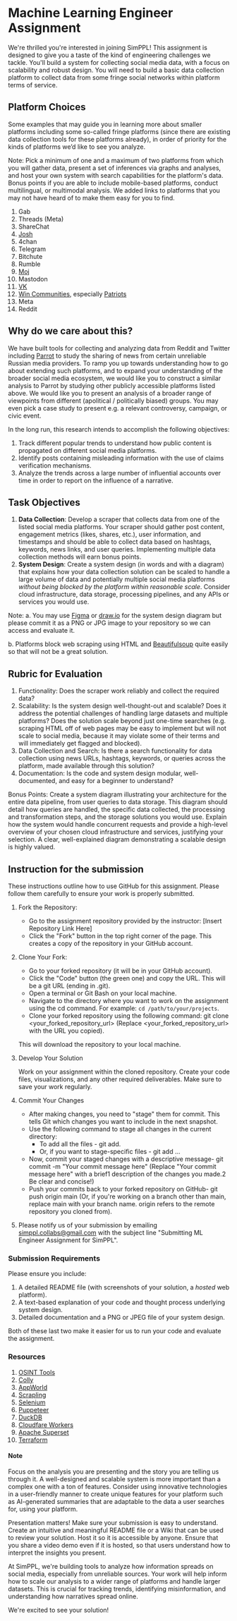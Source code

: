 # Machine Learning Engineer Assignment

We're thrilled you're interested in joining SimPPL! This assignment is designed to give you a taste of the kind of engineering challenges we tackle.  You'll build a system for collecting social media data, with a focus on scalability and robust design. You will need to build a basic data collection platform to collect data from some fringe social networks within platform terms of service. 

## Platform Choices 
Some examples that may guide you in learning more about smaller platforms including some so-called fringe platforms (since there are existing data collection tools for these platforms already), in order of priority for the kinds of platforms we’d like to see you analyze. 

Note: Pick a minimum of one and a maximum of two platforms from which you will gather data, present a set of inferences via graphs and analyses, and host your own system with search capabilities for the platform's data. Bonus points if you are able to include mobile-based platforms, conduct multilingual, or multimodal analysis. We added links to platforms that you may not have heard of to make them easy for you to find.

1. Gab
2. Threads (Meta)
3. ShareChat
4. [Josh](https://myjosh.in)
5. 4chan
6. Telegram
7. Bitchute
8. Rumble
9. [Moj](https://mojapp.in/)
10. Mastodon
11. [VK](https://vk.com)
12. [Win Communities](https://communities.win), especially [Patriots](https://patriots.win)
13. Meta
14. Reddit

## Why do we care about this?

We have built tools for collecting and analyzing data from Reddit and Twitter including [Parrot](https://parrot.simppl.org) to study the sharing of news from certain unreliable Russian media providers. To ramp you up towards understanding how to go about extending such platforms, and to expand your understanding of the broader social media ecosystem, we would like you to construct a similar analysis to Parrot by studying other publicly accessible platforms listed above. We would like you to present an analysis of a broader range of viewpoints from different (apolitical / politically biased) groups. You may even pick a case study to present e.g. a relevant controversy, campaign, or civic event. 

In the long run, this research intends to accomplish the following objectives:

1. Track different popular trends to understand how public content is propagated on different social media platforms.
2. Identify posts containing misleading information with the use of claims verification mechanisms.
3. Analyze the trends across a large number of influential accounts over time in order to report on the influence of a narrative.

## Task Objectives

1. **Data Collection**: Develop a scraper that collects data from one of the listed social media platforms.  Your scraper should gather post content, engagement metrics (likes, shares, etc.), user information, and timestamps and should be able to collect data based on hashtags, keywords, news links, and user queries. Implementing multiple data collection methods will earn bonus points.
2. **System Design**: Create a system design (in words and with a diagram) that explains how your data collection solution can be scaled to handle a large volume of data and potentially multiple social media platforms *without being blocked by the platform within reasonable scale*. Consider cloud infrastructure, data storage, processing pipelines, and any APIs or services you would use.

Note: 
   a. You may use [Figma](https://figma.com) or [draw.io](https://draw.io) for the system design diagram but please commit it as a PNG or JPG image to your repository so we can access and evaluate it.
   
   b. Platforms block web scraping using HTML and [Beautifulsoup](https://www.crummy.com/software/BeautifulSoup/bs4/doc/) quite easily so that will not be a great solution.

## Rubric for Evaluation

1. Functionality: Does the scraper work reliably and collect the required data?
2. Scalability: Is the system design well-thought-out and scalable? Does it address the potential challenges of handling large datasets and multiple platforms? Does the solution scale beyond just one-time searches (e.g. scraping HTML off of web pages may be easy to implement but will not scale to social media, because it may violate some of their terms and will immediately get flagged and blocked).
3. Data Collection and Search: Is there a search functionality for data collection using news URLs, hashtags, keywords, or queries across the platform, made available through this solution?
4. Documentation: Is the code and system design modular, well-documented, and easy for a beginner to understand?

Bonus Points: Create a system diagram illustrating your architecture for the entire data pipeline, from user queries to data storage.  This diagram should detail how queries are handled, the specific data collected, the processing and transformation steps, and the storage solutions you would use.  Explain how the system would handle concurrent requests and provide a high-level overview of your chosen cloud infrastructure and services, justifying your selection.  A clear, well-explained diagram demonstrating a scalable design is highly valued.

## Instruction for the submission

These instructions outline how to use GitHub for this assignment. Please follow them carefully to ensure your work is properly submitted.

1. Fork the Repository:    
   - Go to the assignment repository provided by the instructor: [Insert Repository Link Here] 
   - Click the "Fork" button in the top right corner of the page. This creates a copy of the repository in your GitHub account. 
  
3. Clone Your Fork:
   - Go to your forked repository (it will be in your GitHub account).
   - Click the "Code" button (the green one) and copy the URL. This will be a git URL (ending in .git).
   - Open a terminal or Git Bash on your local machine.
   - Navigate to the directory where you want to work on the assignment using the cd command. For example: `cd /path/to/your/projects`.
   - Clone your forked repository using the following command: git clone <your_forked_repository_url> (Replace <your_forked_repository_url> with the URL you copied).
  
   This will download the repository to your local machine.

4. Develop Your Solution

   Work on your assignment within the cloned repository. Create your code files, visualizations, and any other required deliverables. Make sure to save your work regularly.

6. Commit Your Changes
   - After making changes, you need to "stage" them for commit. This tells Git which changes you want to include in the next snapshot.
   - Use the following command to stage all changes in the current directory:
      - To add all the files - git add. 
      - Or, if you want to stage-specific files - git add <file1> <file2> ...
   - Now, commit your staged changes with a descriptive message- git commit -m "Your commit message here" (Replace "Your commit message here" with a brief1 description of the changes you made.2 Be clear and concise!)
   - Push your commits back to your forked repository on GitHub- git push origin main (Or, if you're working on a branch other than main, replace main with your branch name. origin refers to the remote repository you cloned from). 
  
7. Please notify us of your submission by emailing simppl.collabs@gmail.com with the subject line "Submitting ML Engineer Assignment for SimPPL".

### Submission Requirements

Please ensure you include:

1. A detailed README file (with screenshots of your solution, a _hosted_ web platform).
2. A text-based explanation of your code and thought process underlying system design. 
3. Detailed documentation and a PNG or JPEG file of your system design.

Both of these last two make it easier for us to run your code and evaluate the assignment.

### Resources

1. [OSINT Tools](https://start.me/p/0Pqbdg/osint-500-tools)
2. [Colly](http://go-colly.org/)
3. [AppWorld](https://appworld.dev/)
4. [Scrapling](https://github.com/D4Vinci/Scrapling)
5. [Selenium](https://www.selenium.dev/)
6. [Puppeteer](https://pptr.dev/)
7. [DuckDB](https://github.com/duckdb/duckdb)
8. [Cloudfare Workers](https://workers.cloudflare.com/)
9. [Apache Superset](https://github.com/apache/superset)
10. [Terraform](https://www.hashicorp.com/en/products/terraform)

#### Note

Focus on the analysis you are presenting and the story you are telling us through it. A well-designed and scalable system is more important than a complex one with a ton of features. Consider using innovative technologies in a user-friendly manner to create unique features for your platform such as AI-generated summaries that are adaptable to the data a user searches for, using your platform.

Presentation matters! Make sure your submission is easy to understand. Create an intuitive and meaningful README file or a Wiki that can be used to review your solution. Host it so it is accessible by anyone. Ensure that you share a video demo even if it is hosted, so that users understand how to interpret the insights you present.

At SimPPL, we're building tools to analyze how information spreads on social media, especially from unreliable sources. Your work will help inform how to scale our analysis to a wider range of platforms and handle larger datasets. This is crucial for tracking trends, identifying misinformation, and understanding how narratives spread online.

We're excited to see your solution!

